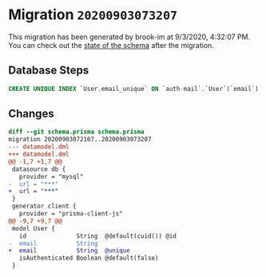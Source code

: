 # Migration `20200903073207`

This migration has been generated by brook-im at 9/3/2020, 4:32:07 PM.
You can check out the [state of the schema](./schema.prisma) after the migration.

## Database Steps

```sql
CREATE UNIQUE INDEX `User.email_unique` ON `auth-mail`.`User`(`email`)
```

## Changes

```diff
diff --git schema.prisma schema.prisma
migration 20200903072107..20200903073207
--- datamodel.dml
+++ datamodel.dml
@@ -1,7 +1,7 @@
 datasource db {
   provider = "mysql"
-  url = "***"
+  url = "***"
 }
 generator client {
   provider = "prisma-client-js"
@@ -9,7 +9,7 @@
 model User {
   id              String  @default(cuid()) @id
-  email           String
+  email           String  @unique
   isAuthenticated Boolean @default(false)
 }
```


